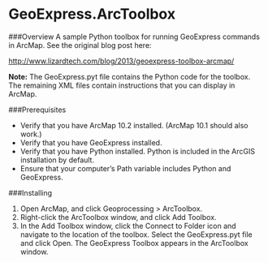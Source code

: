GeoExpress.ArcToolbox
=====================

###Overview
A sample Python toolbox for running GeoExpress commands in ArcMap. See the original blog post here:

http://www.lizardtech.com/blog/2013/geoexpress-toolbox-arcmap/

**Note:** The GeoExpress.pyt file contains the Python code for the toolbox. The remaining XML files contain instructions that you can display in ArcMap.

###Prerequisites

- Verify that you have ArcMap 10.2 installed. (ArcMap 10.1 should also work.)
- Verify that you have GeoExpress installed.
- Verify that you have Python installed. Python is included in the ArcGIS installation by default.
- Ensure that your computer’s Path variable includes Python and GeoExpress. 

###Installing

1. Open ArcMap, and click Geoprocessing > ArcToolbox.
2. Right-click the ArcToolbox window, and click Add Toolbox.
3. In the Add Toolbox window, click the Connect to Folder icon and navigate to the location of the toolbox. Select the GeoExpress.pyt file and click Open. The GeoExpress Toolbox appears in the ArcToolbox window.
